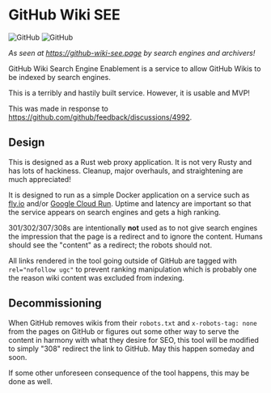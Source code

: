 # GitHub Wiki SEE

![GitHub](https://img.shields.io/github/license/nelsonjchen/github-wiki-see-rs) ![GitHub](https://img.shields.io/github/stars/nelsonjchen/github-wiki-see-rs)


*As seen at https://github-wiki-see.page by search engines and archivers!*

GitHub Wiki Search Engine Enablement is a service to allow GitHub Wikis to be indexed by search engines.

This is a terribly and hastily built service. However, it is usable and MVP!

This was made in response to https://github.com/github/feedback/discussions/4992.

## Design

This is designed as a Rust web proxy application. It is not very Rusty and has lots of hackiness. Cleanup, major overhauls, and straightening are much appreciated!

It is designed to run as a simple Docker application on a service such as [fly.io][flyio] and/or [Google Cloud Run][gcr]. Uptime and latency are important so that the service appears on search engines and gets a high ranking.

301/302/307/308s are intentionally **not** used as to not give search engines the impression that the page is a redirect and to
ignore the content.
Humans should see the "content" as a redirect; the robots should not.

All links rendered in the tool going outside of GitHub are tagged with `rel="nofollow ugc"` to prevent ranking
 manipulation which is probably one the reason wiki content was excluded from indexing.

## Decommissioning

When GitHub removes wikis from their `robots.txt` and `x-robots-tag: none` from the pages on GitHub
or figures out some other way to serve the content in harmony with what they desire for SEO,
this tool will be modified to simply "308" redirect the link to GitHub. May this happen someday and soon.

If some other unforeseen consequence of the tool happens, this may be done as well.

[gcr]: https://cloud.google.com/run
[flyio]: https://fly.io

